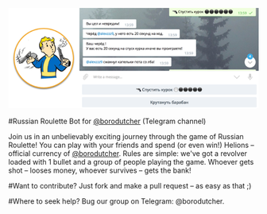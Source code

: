 ![Russian Roulette bot](/images/header.png?raw=true)

#Russian Roulette 
Bot for [@borodutcher](https://telegram.me/borodutcher) (Telegram channel)

Join us in an unbelievably exciting journey through the game of Russian Roulette! You can play with your friends and spend (or even win!) Helions – official currency of [@borodutcher](https://telegram.me/borodutcher). Rules are simple: we've got a revolver loaded with 1 bullet and a group of people playing the game. Whoever gets shot – looses money, whoever survives – gets the bank!

#Want to contribute?
Just fork and make a pull request – as easy as that ;)

#Where to seek help?
Bug our group on Telegram: @borodutcher.
